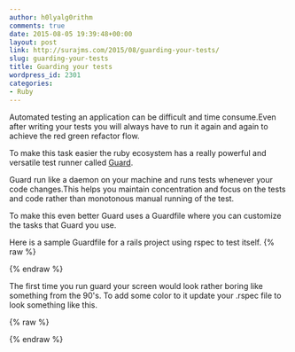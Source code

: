 ```yaml
---
author: h0lyalg0rithm
comments: true
date: 2015-08-05 19:39:48+00:00
layout: post
link: http://surajms.com/2015/08/guarding-your-tests/
slug: guarding-your-tests
title: Guarding your tests
wordpress_id: 2301
categories:
- Ruby
---
```


Automated testing an application can be difficult and time consume.Even after writing your tests you will always have to run it again and again to achieve the red green refactor flow.

To make this task easier the ruby ecosystem has a really powerful and versatile test runner called [Guard](https://github.com/guard/guard).

Guard run like a daemon on your machine and runs tests whenever your code changes.This helps you maintain concentration and focus on the tests and code rather than monotonous manual running of the test.
<!-- more -->


To make this even better Guard uses a Guardfile where you can customize the tasks that Guard you use.

Here is a sample Guardfile for a rails project using rspec to test itself.
{% raw %}
<script src="https://gist.github.com/h0lyalg0rithm/eacf4cb17d32ad1bbfa9.js?file=Guardfile"></script>
{% endraw %}

The first time you run guard your screen would look rather boring like something from the 90's.
To add some color to it update your .rspec file to look something like this.

{% raw %}
<script src="https://gist.github.com/h0lyalg0rithm/eacf4cb17d32ad1bbfa9.js?file=.rspec"></script>
{% endraw %}
